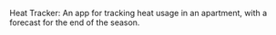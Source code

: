 Heat Tracker: An app for tracking heat usage in an apartment, with a forecast for the end of the season. 
